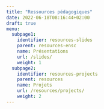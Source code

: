 ```yaml
---
title: "Ressources pédagogiques"
date: 2022-06-18T08:16:44+02:00
draft: true
menu:
  subpage1:
    identifier: resources-slides
    parent: resources-ensc
    name: Présentations
    url: /slides/
    weight: 1
  subpage2:
    identifier: resources-projects
    parent: resources
    name: Projets
    url: /resources/projects/
    weight: 2
---
```

